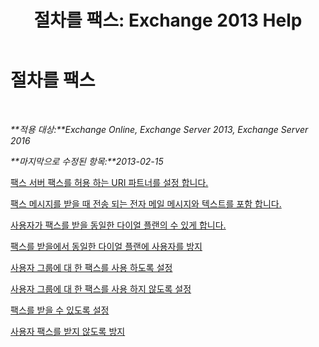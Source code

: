 ﻿---
title: '절차를 팩스: Exchange 2013 Help'
TOCTitle: 절차를 팩스
ms:assetid: 6732a834-c9d2-4757-8ad9-44aeff6be9f7
ms:mtpsurl: https://technet.microsoft.com/ko-kr/library/JJ938010(v=EXCHG.150)
ms:contentKeyID: 52057932
ms.date: 05/22/2018
mtps_version: v=EXCHG.150
ms.translationtype: MT
---

# 절차를 팩스

 

_**적용 대상:**Exchange Online, Exchange Server 2013, Exchange Server 2016_

_**마지막으로 수정된 항목:**2013-02-15_

[팩스 서버 팩스를 허용 하는 URI 파트너를 설정 합니다.](set-the-partner-fax-server-uri-to-allow-faxing-exchange-2013-help.md)

[팩스 메시지를 받을 때 전송 되는 전자 메일 메시지와 텍스트를 포함 합니다.](include-text-with-the-email-message-sent-when-a-fax-message-is-received-exchange-2013-help.md)

[사용자가 팩스를 받을 동일한 다이얼 플랜의 수 있게 합니다.](allow-users-in-the-same-dial-plan-to-receive-faxes-exchange-2013-help.md)

[팩스를 받을에서 동일한 다이얼 플랜에 사용자를 방지](prevent-users-in-the-same-dial-plan-from-receiving-faxes-exchange-2013-help.md)

[사용자 그룹에 대 한 팩스를 사용 하도록 설정](enable-faxing-for-a-group-of-users-exchange-2013-help.md)

[사용자 그룹에 대 한 팩스를 사용 하지 않도록 설정](disable-faxing-for-a-group-of-users-exchange-2013-help.md)

[팩스를 받을 수 있도록 설정](enable-a-user-to-receive-faxes-exchange-2013-help.md)

[사용자 팩스를 받지 않도록 방지](prevent-a-user-from-receiving-faxes-exchange-2013-help.md)

